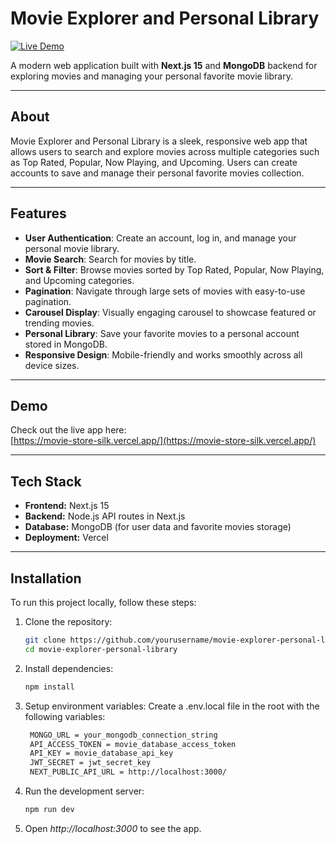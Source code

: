 # Movie Explorer and Personal Library

[![Live Demo](https://img.shields.io/badge/Live-Demo-blue)](https://movie-store-silk.vercel.app/)

A modern web application built with **Next.js 15** and **MongoDB** backend for exploring movies and managing your personal favorite movie library.

---


## About

Movie Explorer and Personal Library is a sleek, responsive web app that allows users to search and explore movies across multiple categories such as Top Rated, Popular, Now Playing, and Upcoming. Users can create accounts to save and manage their personal favorite movies collection.

---

## Features

- **User Authentication**: Create an account, log in, and manage your personal movie library.
- **Movie Search**: Search for movies by title.
- **Sort & Filter**: Browse movies sorted by Top Rated, Popular, Now Playing, and Upcoming categories.
- **Pagination**: Navigate through large sets of movies with easy-to-use pagination.
- **Carousel Display**: Visually engaging carousel to showcase featured or trending movies.
- **Personal Library**: Save your favorite movies to a personal account stored in MongoDB.
- **Responsive Design**: Mobile-friendly and works smoothly across all device sizes.

---

## Demo

Check out the live app here:  
[https://movie-store-silk.vercel.app/](https://movie-store-silk.vercel.app/)

---

## Tech Stack

- **Frontend:** Next.js 15
- **Backend:** Node.js API routes in Next.js
- **Database:** MongoDB (for user data and favorite movies storage)
- **Deployment:** Vercel

---

## Installation

To run this project locally, follow these steps:

1. Clone the repository:
   ```bash
   git clone https://github.com/yourusername/movie-explorer-personal-library.git
   cd movie-explorer-personal-library
   ```
2. Install dependencies:
   ```bash
   npm install
   ```
3. Setup environment variables:
   Create a .env.local file in the root with the following variables:
   ```bash
    MONGO_URL = your_mongodb_connection_string
    API_ACCESS_TOKEN = movie_database_access_token
    API_KEY = movie_database_api_key
    JWT_SECRET = jwt_secret_key
    NEXT_PUBLIC_API_URL = http://localhost:3000/
   ```
4. Run the development server:
   ```bash
   npm run dev
   ```
5. Open *http://localhost:3000* to see the app.
